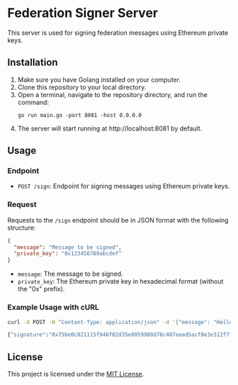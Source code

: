 # Federation Signer Server

This server is used for signing federation messages using Ethereum private keys.

## Installation

1. Make sure you have Golang installed on your computer.
2. Clone this repository to your local directory.
3. Open a terminal, navigate to the repository directory, and run the command:
   ```
   go run main.go -port 8081 -host 0.0.0.0
   ```
4. The server will start running at http://localhost:8081 by default.

## Usage

### Endpoint

- `POST /sign`: Endpoint for signing messages using Ethereum private keys.

### Request

Requests to the `/sign` endpoint should be in JSON format with the following structure:

```json
{
  "message": "Message to be signed",
  "private_key": "0x123456789abcdef" 
}
```

- `message`: The message to be signed.
- `private_key`: The Ethereum private key in hexadecimal format (without the "0x" prefix).

### Example Usage with cURL

```bash
curl -X POST -H "Content-Type: application/json" -d '{"message": "Hello, world!", "private_key": "0x123456789abcdef"}' http://localhost:8080/sign
```
```bash
{"signature":"0x75be0c821115f946f02d35e8059988d76c407eaad5acf8e3e312f7f311f2032f5c8803168a338176412ec8ca3fde4cc10cb6c180c24ec125e0746e144fa482151c"}
```

## License

This project is licensed under the [MIT License](LICENSE).
